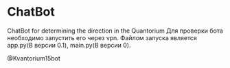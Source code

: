 # ChatBot
ChatBot for determining the direction in the Quantorium
Для проверки бота необходимо запустить его через vpn. Файлом запуска является 
app.py(В версии 0.1), 
main.py(В версии 0). 

@Kvantorium15bot
